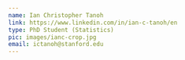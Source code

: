 ```yaml
---
name: Ian Christopher Tanoh
link: https://www.linkedin.com/in/ian-c-tanoh/en
type: PhD Student (Statistics)
pic: images/ianc-crop.jpg
email: ictanoh@stanford.edu
---
```


